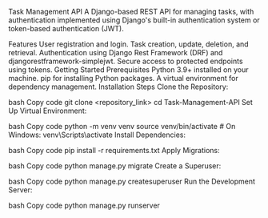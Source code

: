 Task Management API
A Django-based REST API for managing tasks, with authentication implemented using Django's built-in authentication system or token-based authentication (JWT).

Features
User registration and login.
Task creation, update, deletion, and retrieval.
Authentication using Django Rest Framework (DRF) and djangorestframework-simplejwt.
Secure access to protected endpoints using tokens.
Getting Started
Prerequisites
Python 3.9+ installed on your machine.
pip for installing Python packages.
A virtual environment for dependency management.
Installation Steps
Clone the Repository:

bash
Copy code
git clone <repository_link>
cd Task-Management-API
Set Up Virtual Environment:

bash
Copy code
python -m venv venv
source venv/bin/activate  # On Windows: venv\Scripts\activate
Install Dependencies:

bash
Copy code
pip install -r requirements.txt
Apply Migrations:

bash
Copy code
python manage.py migrate
Create a Superuser:

bash
Copy code
python manage.py createsuperuser
Run the Development Server:

bash
Copy code
python manage.py runserver
